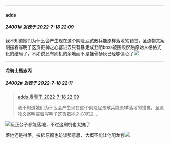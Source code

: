

*****

####  adds  
##### 24001#       发表于 2022-7-18 22:09

我不知道她们为什么会产生现在这个阴险屁孩散兵能原样落地的错觉，圣遗物文案明摆着写明了这货把神之心塞进去只有暴走成丑陋boss被围殴然后原始人格格式化的结局了，不如说还有刷机的余地而不是挫骨扬灰已经够偏心了<img src="https://static.saraba1st.com/image/smiley/face2017/245.png" referrerpolicy="no-referrer">

*****

####  龙骑士甄志丙  
##### 24002#       发表于 2022-7-18 22:11

<blockquote><a href="httphttps://bbs.saraba1st.com/2b/forum.php?mod=redirect&amp;goto=findpost&amp;pid=56700365&amp;ptid=2050817" target="_blank">adds 发表于 2022-7-18 22:09</a>

我不知道她们为什么会产生现在这个阴险屁孩散兵能原样落地的错觉，圣遗物文案明摆着写明了这货把神之心塞进 ...</blockquote>
<img src="https://static.saraba1st.com/image/smiley/face2017/068.png" referrerpolicy="no-referrer">反正公子都能落地，不过这刷机也太搞了

落地还是得落，按柿原彻也访谈那意思，大概不能让他配龙套<img src="https://static.saraba1st.com/image/smiley/face2017/068.png" referrerpolicy="no-referrer">

